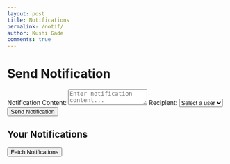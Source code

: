 ```yaml
---
layout: post
title: Notifications
permalink: /notif/
author: Kushi Gade
comments: true
---
```


<!-- Link to the external CSS file -->
<link rel="stylesheet" href="{{ site.baseurl }}/assets/css/notif_styles.css">
<h1 class="page-title">Send Notification</h1>
<div class="form-container">
    <form id="notificationForm">
        <label for="content">Notification Content:</label>
        <textarea id="content" name="content" required placeholder="Enter notification content..."></textarea>
        <label for="recipient_id">Recipient:</label>
        <select id="recipient_id" name="recipient_id" required>
            <option value="" disabled selected>Select a user</option>
        </select>
        <button type="submit" class="primary-btn">Send Notification</button>
    </form>
    <div id="message" class="message"></div>
</div>

<h2 class="section-title">Your Notifications</h2>
<div id="notificationsList" class="notifications-container"></div>
<button id="fetchNotifications" class="primary-btn">Fetch Notifications</button>

<script type="module">
  import { pythonURI, fetchOptions } from '{{ site.baseurl }}/assets/js/api/config.js';
  console.log("Notification script loaded");

 // Function to populate the user dropdown
async function populateUserDropdown() {
  try {
    // Call the endpoint that returns users with id and name
   const response = await fetch(`${pythonURI}/api/users/id-name`, {
        ...fetchOptions,
        method: 'GET',
        headers: {
          'Content-Type': 'application/json',
        },
      });


    if (!response.ok) {
      const errorMessage = await response.text();
      throw new Error(`Failed to fetch users: ${response.statusText} - ${errorMessage}`);
    }

    // Get the list of users from the response
    const users = await response.json();

    // Get the dropdown element by ID
    const userDropdown = document.getElementById('recipient_id');

    // Clear the existing options and add a default prompt
    userDropdown.innerHTML = '<option value="" disabled selected>Select a user</option>';

    // Loop through the users and add them as options
    users.forEach(user => {
      const option = document.createElement('option');
      option.value = user.id;  // Use the user's id as the option value
      option.textContent = user.name;  // Use the user's name as the option text
      userDropdown.appendChild(option);
    });
  } catch (error) {
    console.error('Error populating user dropdown:', error);
    alert('Failed to load user list. Please try again.');
  }
}


  // Handle the form submission to create a new notification
  document.getElementById("notificationForm").addEventListener("submit", async function(event) {
    event.preventDefault();
    
    const postData = {
      content: document.getElementById("content").value,
      recipient_id: document.getElementById("recipient_id").value, // Selected user ID
    };
    console.log("Notification Data:", postData);

    try {
      const response = await fetch(`${pythonURI}/api/notification`, {
        ...fetchOptions,
        method: 'POST',
        headers: {
          'Content-Type': 'application/json',
        },
        body: JSON.stringify(postData)
      });

      if (!response.ok) {
        const errorMessage = await response.text();
        throw new Error(`Failed to send notification: ${response.statusText} - ${errorMessage}`);
      }
      
      alert("Notification sent successfully!");
    } catch (error) {
      console.error("Error:", error);
      alert("Failed to send notification.");
    }
  });

  // Function to fetch notifications
  async function fetchNotifications() {
    try {
      const response = await fetch(`${pythonURI}/api/notifications`, {
        ...fetchOptions,
        method: 'GET',
        headers: {
          'Content-Type': 'application/json',
        },
      });

      if (!response.ok) {
        const errorMessage = await response.text();
        throw new Error(`Failed to fetch notifications: ${response.statusText} - ${errorMessage}`);
      }

      const notifications = await response.json();
      displayNotifications(notifications);
    } catch (error) {
      console.error("Error:", error);
      alert("Failed to fetch notifications.");
    }
  }

  // Function to display notifications
  function displayNotifications(notifications) {
    const notificationsList = document.getElementById("notificationsList");
    notificationsList.innerHTML = '';

    if (notifications.length === 0) {
      notificationsList.innerHTML = "<p>No notifications available.</p>";
      return;
    }

    notifications.forEach(notification => {
      const notificationElement = document.createElement("div");
      notificationElement.classList.add("notification-item");

      notificationElement.innerHTML = `
        <p style="color: black;"><strong>Notification:</strong> ${notification.content}</p>
        <p style="color: black;"><small>Received at: ${new Date(notification.created_at).toLocaleString()}</small></p>
      `;

      notificationsList.appendChild(notificationElement);
    });
  }
  // Populate user dropdown on page load
  document.addEventListener('DOMContentLoaded', () => {
    populateUserDropdown(); // Populate the user dropdown
    fetchNotifications(); // Fetch notifications immediately when page loads
  });
</script>
